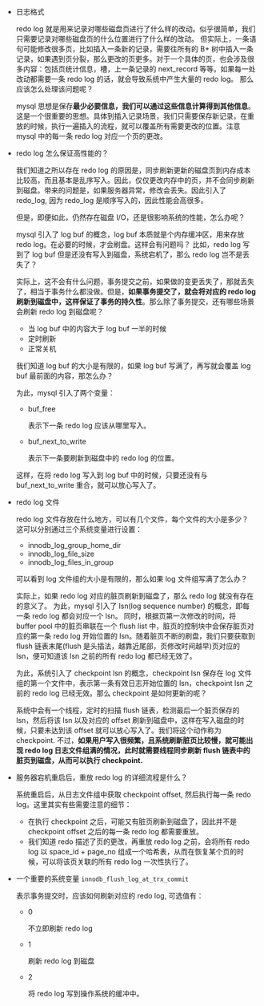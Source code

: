 - 日志格式

    redo log 就是用来记录对哪些磁盘页进行了什么样的改动。似乎很简单，我们只需要记录对哪些磁盘页的什么位置进行了什么样的改动。
    但实际上，一条语句可能修改很多页，比如插入一条新的记录，需要往所有的 B+ 树中插入一条记录，如果遇到页分裂，那么更改的页更多。对于一个具体的页，也会涉及很多内容：包括页统计信息，槽，上一条记录的 next_record 等等。如果每一处改动都需要一条 redo log 的话，就会导致系统中产生大量的 redo log。 那么应该怎么处理该问题呢？

    mysql 思想是保存**最少必要信息，我们可以通过这些信息计算得到其他信息**。这是一个很重要的思想。具体到插入记录场景，我们只需要保存新记录，在重放的时候，执行一遍插入的流程，就可以覆盖所有需要更改的位置。注意 mysql 中的每一条 redo log 对应一个页的更改。

- redo log 怎么保证高性能的？

    我们知道之所以存在 redo log 的原因是，同步刷新更新的磁盘页到内存成本比较高，而且基本是乱序写入。因此，仅仅更改内存中的页，并不会同步刷新到磁盘。带来的问题是，如果服务器异常，修改会丢失。因此引入了 redo_log, 因为 redo_log 是顺序写入的，因此性能会高很多。

    但是，即便如此，仍然存在磁盘 I/O，还是很影响系统的性能，怎么办呢？

    mysql 引入了 log buf 的概念，log buf 本质就是个内存缓冲区，用来存放 redo log。在必要的时候，才会刷盘。这样会有问题吗？ 比如，redo log 写到了 log buf 但是还没有写入到磁盘，系统宕机了，那么 redo log 岂不是丢失了？

    实际上，这不会有什么问题，事务提交之前，如果做的变更丢失了，那就丢失了，相当于事务什么都没做。但是，**如果事务提交了，就会将对应的 redo log 刷新到磁盘中，这样保证了事务的持久性**。那么除了事务提交，还有哪些场景会刷新 redo log 到磁盘呢？

    - 当 log buf 中的内容大于 log buf 一半的时候
    - 定时刷新
    - 正常关机
 
    我们知道 log buf 的大小是有限的，如果 log buf 写满了，再写就会覆盖 log buf 最前面的内容，那怎么办？

    为此，mysql 引入了两个变量：

    - buf_free

        表示下一条 redo log 应该从哪里写入。

    - buf_next_to_write

        表示下一条要刷新到磁盘中的 redo log 的位置。

    这样，在将 redo log 写入到 log buf 中的时候，只要还没有与 buf_next_to_write 重合，就可以放心写入了。

- redo log 文件

    redo log 文件存放在什么地方，可以有几个文件，每个文件的大小是多少？
    这可以分别通过三个系统变量进行设置：

    - innodb_log_group_home_dir
    - innodb_log_file_size
    - innodb_log_files_in_group

    可以看到 log 文件组的大小是有限的，那么如果 log 文件组写满了怎么办？

    实际上，如果 redo log 对应的脏页刷新到磁盘了，那么 redo log 就没有存在的意义了。
    为此，mysql 引入了 lsn(log sequence number) 的概念，即每一条 redo log 都会对应一个 lsn。
    同时，根据页第一次修改的时间，将 buffer pool 中的脏页串联在一个 flush list 中，脏页的控制块中会保存脏页对应的第一条 redo log 开始位置的 lsn。随着脏页不断的刷盘，我们只要获取到 flush 链表末尾(flush 是头插法，越靠近尾部，页修改时间越早)页对应的 lsn，便可知道该 lsn 之前的所有 redo log 都已经无效了。

    为此，系统引入了 checkpoint lsn 的概念，checkpoint lsn 保存在 log 文件组的第一个文件中，表示第一条有效日志开始位置的 lsn，checkpoint lsn 之前的 redo log 已经无效。那么 checkpoint 是如何更新的呢？

    系统中会有一个线程，定时的扫描 flush 链表，检测最后一个脏页保存的 lsn，然后将该 lsn 以及对应的 offset 刷新到磁盘中，这样在写入磁盘的时候，只要未达到该 offset 就可以放心写入了。我们将这个动作称为 checkpoint. 不过，**如果用户写入很频繁，且系统刷新脏页比较慢，就可能出现 redo log 日志文件组满的情况，此时就需要线程同步刷新 flush 链表中的脏页到磁盘，从而可以执行 checkpoint.**

- 服务器宕机重启后，重放 redo log 的详细流程是什么？

    系统重启后，从日志文件组中获取 checkpoint offset, 然后执行每一条 redo log。这里其实有些需要注意的细节：

    - 在执行 checkpoint 之后，可能又有脏页刷新到磁盘了，因此并不是 checkpoint offset 之后的每一条 redo log 都需要重放。
    - 我们知道 redo 描述了页的更改，再重放 redo log 之前，会将所有 redo log 以 space_id + page_no 组成一个哈希表，从而在恢复某个页的时候，可以将该页关联的所有 redo log 一次性执行了。


- 一个重要的系统变量 `innodb_flush_log_at_trx_commit`

    表示事务提交时，应该如何刷新对应的 redo log, 可选值有：
    
    - 0

        不立即刷新 redo log

    - 1

        刷新 redo log 到磁盘

    - 2

        将 redo log 写到操作系统的缓冲中。